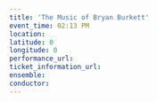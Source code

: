 ```yaml
---
title: 'The Music of Bryan Burkett'
event_time: 02:13 PM
location: 
latitude: 0
longitude: 0
performance_url: 
ticket_information_url: 
ensemble: 
conductor: 
---
```

